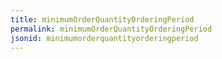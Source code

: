 ```yaml
---
title: minimumOrderQuantityOrderingPeriod
permalink: minimumOrderQuantityOrderingPeriod
jsonid: minimumorderquantityorderingperiod
---
```

